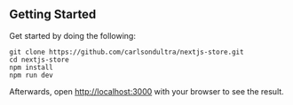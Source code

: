 ## Getting Started
Get started by doing the following: 
```
git clone https://github.com/carlsondultra/nextjs-store.git
cd nextjs-store
npm install
npm run dev
```
Afterwards, open [http://localhost:3000](http://localhost:3000) with your browser to see the result.